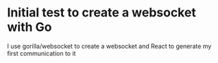 # Initial test to create a websocket with Go

I use gorilla/websocket to create a websocket and React to generate my first communication to it
